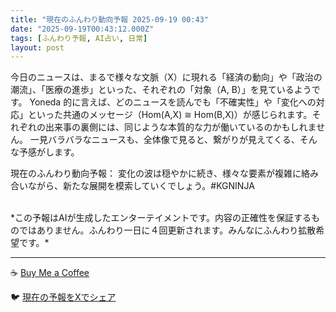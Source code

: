 ```yaml
---
title: "現在のふんわり動向予報 2025-09-19 00:43"
date: "2025-09-19T00:43:12.000Z"
tags: [ふんわり予報, AI占い, 日常]
layout: post
---
```


今日のニュースは、まるで様々な文脈（X）に現れる「経済の動向」や「政治の潮流」、「医療の進歩」といった、それぞれの「対象（A, B）」を見ているようです。  Yoneda 的に言えば、どのニュースを読んでも「不確実性」や「変化への対応」といった共通のメッセージ（Hom(A,X) ≅ Hom(B,X)）が感じられます。それぞれの出来事の裏側には、同じような本質的な力が働いているのかもしれません。  一見バラバラなニュースも、全体像で見ると、繋がりが見えてくる、そんな予感がします。

現在のふんわり動向予報：
変化の波は穏やかに続き、様々な要素が複雑に絡み合いながら、新たな展開を模索していくでしょう。#KGNINJA

<br>
*この予報はAIが生成したエンターテイメントです。内容の正確性を保証するものではありません。ふんわり一日に４回更新されます。みんなにふんわり拡散希望です。*

---
☕️ [Buy Me a Coffee](https://www.buymeacoffee.com/kgninja)

🐦 [現在の予報をXでシェア](https://twitter.com/intent/tweet?text=%E7%8F%BE%E5%9C%A8%E3%81%AE%E3%81%B5%E3%82%93%E3%82%8F%E3%82%8A%E4%BA%88%E5%A0%B1%3A%20%E3%80%8C%E4%BB%8A%E6%97%A5%E3%81%AE%E3%83%8B%E3%83%A5%E3%83%BC%E3%82%B9%E3%81%AF%E3%80%81%E3%81%BE%E3%82%8B%E3%81%A7%E6%A7%98%E3%80%85%E3%81%AA%E6%96%87%E8%84%88%EF%BC%88X%EF%BC%89%E3%81%AB%E7%8F%BE%E3%82%8C%E3%82%8B%E3%80%8C%E7%B5%8C%E6%B8%88%E3%81%AE%E5%8B%95%E5%90%91%E3%80%8D%E3%82%84%E3%80%8C%E6%94%BF%E6%B2%BB%E3%81%AE%E6%BD%AE%E6%B5%81%E3%80%8D%E3%80%81%E3%80%8C%E5%8C%BB%E7%99%82%E3%81%AE%E9%80%B2%E6%AD%A9%E3%80%8D%E3%81%A8%E3%81%84%E3%81%A3%E3%81%9F%E3%80%81%E3%81%9D%E3%82%8C%E3%81%9E%E3%82%8C%E3%81%AE%E3%80%8C%E5%AF%BE%E8%B1%A1%EF%BC%88A%2C%20B%EF%BC%89%E3%80%8D%E3%82%92%E8%A6%8B%E3%81%A6%E3%81%84%E3%82%8B%E3%82%88%E3%81%86%E3%81%A7%E3%81%99%E3%80%82%E3%80%8D%23KGNINJA%20%E7%B6%9A%E3%81%8D%E3%81%AF%E3%83%96%E3%83%AD%E3%82%B0%E3%81%A7%EF%BC%81%F0%9F%91%87&url=https%3A%2F%2Fkg-ninja.github.io%2FFunwariyoso%2F)

